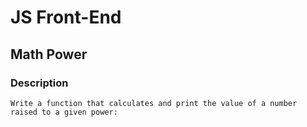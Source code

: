 # JS Front-End

## Math Power

### Description
    Write a function that calculates and print the value of a number raised to a given power: